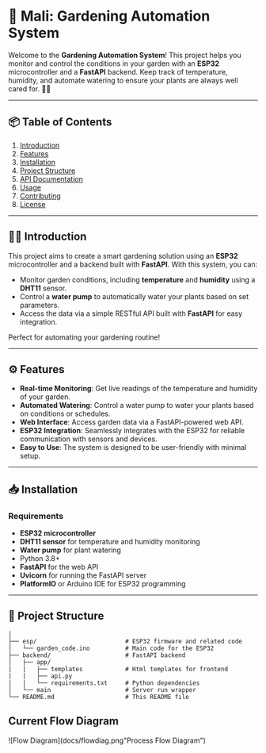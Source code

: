 # 🌿 Mali: Gardening Automation System

Welcome to the **Gardening Automation System**! This project helps you monitor and control the conditions in your garden with an **ESP32** microcontroller and a **FastAPI** backend. Keep track of temperature, humidity, and automate watering to ensure your plants are always well cared for. 🌱💧

---

## 📦 Table of Contents

1. [Introduction](#-introduction)
2. [Features](#-features)
3. [Installation](#-installation)
4. [Project Structure](#-project-structure)
5. [API Documentation](#-api-documentation)
6. [Usage](#-usage)
7. [Contributing](#-contributing)
8. [License](#-license)

---

## 🧑‍🌾 Introduction

This project aims to create a smart gardening solution using an **ESP32** microcontroller and a backend built with **FastAPI**. With this system, you can:

- Monitor garden conditions, including **temperature** and **humidity** using a **DHT11** sensor.
- Control a **water pump** to automatically water your plants based on set parameters.
- Access the data via a simple RESTful API built with **FastAPI** for easy integration.

Perfect for automating your gardening routine!

---

## ⚙️ Features

- **Real-time Monitoring**: Get live readings of the temperature and humidity of your garden.
- **Automated Watering**: Control a water pump to water your plants based on conditions or schedules.
- **Web Interface**: Access garden data via a FastAPI-powered web API.
- **ESP32 Integration**: Seamlessly integrates with the ESP32 for reliable communication with sensors and devices.
- **Easy to Use**: The system is designed to be user-friendly with minimal setup.

---

## 📥 Installation

### Requirements

- **ESP32 microcontroller**
- **DHT11 sensor** for temperature and humidity monitoring
- **Water pump** for plant watering
- Python 3.8+
- **FastAPI** for the web API
- **Uvicorn** for running the FastAPI server
- **PlatformIO** or Arduino IDE for ESP32 programming

---

## 🧱 Project Structure

```gardening-automation/
│
├── esp/                         # ESP32 firmware and related code
│   └── garden_code.ino          # Main code for the ESP32
├── backend/                     # FastAPI backend
│   ├── app/
|   |   ├── templates            # Html templates for frontend
|   |   ├── api.py
|   |   └── requirements.txt     # Python dependencies
│   └── main                     # Server run wrapper
└── README.md                    # This README file
```
## Current Flow Diagram

![Flow Diagram](docs/flowdiag.png"Process Flow Diagram")
